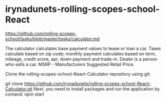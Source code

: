 # irynadunets-rolling-scopes-school-React
https://github.com/rolling-scopes-school/tasks/blob/master/tasks/calculator.md

The calculator calculates base payment values to lease or loan a car. Taxes calculate based on zip code; monthly payment calculates based on term, mileage, credit score, apr, down payment and trade-in. Dealer is a person who sells a car. MSRP - Manufacturers Suggested Retail Price.

Clone the rolling-scopes-school-React-Calculator repository using git:

git clone https://github.com/irynadunets/rolling-scopes-school-React-Calculator.git
Next, you need to install packages 
and run the application by comand: npm start
